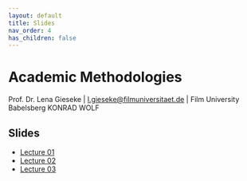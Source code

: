 ```yaml
---
layout: default
title: Slides
nav_order: 4
has_children: false
---
```


# Academic Methodologies

Prof. Dr. Lena Gieseke \| l.gieseke@filmuniversitaet.de \| Film University Babelsberg KONRAD WOLF


## Slides

* [Lecture 01](am_01_slides.html)
* [Lecture 02](am_02_slides.html)
* [Lecture 03](am_03_slides.html)


<!-- 
  
* [Lecture 04](am_04_slides.html)
* [Lecture 05](am_05_slides.html)
* [Lecture 06](am_06_slides.html)
* [Lecture 07](am_07_slides.html)
* [Lecture 08](am_08_slides.html)
* [Lecture 09](am_09_slides.html)

 -->
